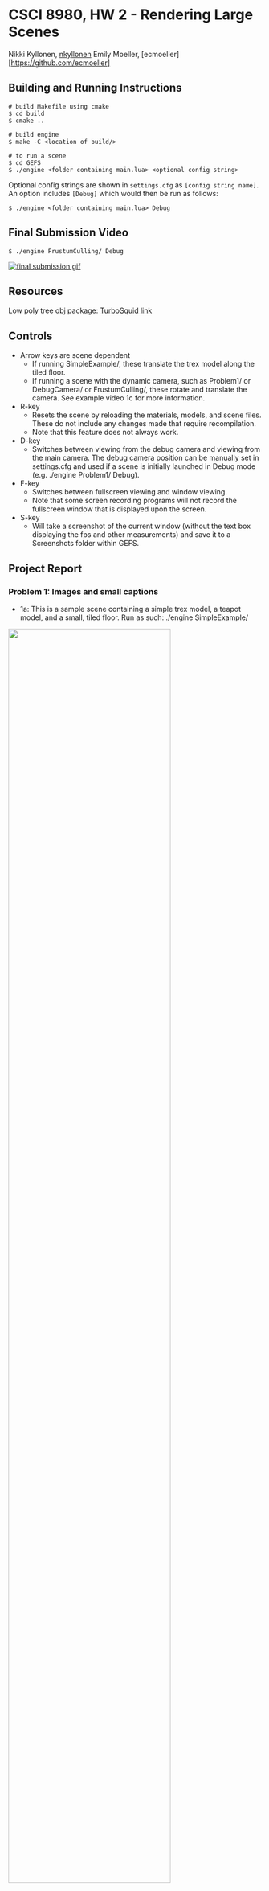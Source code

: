 # CSCI 8980, HW 2 - Rendering Large Scenes
Nikki Kyllonen, [nkyllonen](https://github.com/nkyllonen)
Emily Moeller, [ecmoeller][https://github.com/ecmoeller]

## Building and Running Instructions
```
# build Makefile using cmake
$ cd build
$ cmake ..

# build engine
$ make -C <location of build/>

# to run a scene
$ cd GEFS
$ ./engine <folder containing main.lua> <optional config string>
```

Optional config strings are shown in `settings.cfg` as `[config string name]`. An option includes `[Debug]` which would then be run as follows:
```
$ ./engine <folder containing main.lua> Debug
```

## Final Submission Video
```
$ ./engine FrustumCulling/ Debug
```
[![final submission gif](images/fruscul.gif)](https://drive.google.com/file/d/19XKEfIdugdSn76YNc4uFzIYXYOcTjahH/view?usp=sharing)

## Resources
Low poly tree obj package: [TurboSquid link](https://www.turbosquid.com/3d-models/blender-carrot-crystal-oak-tree-3d-model-1189852)

## Controls
- Arrow keys are scene dependent
    - If running SimpleExample/, these translate the trex model along the tiled floor.
    - If running a scene with the dynamic camera, such as Problem1/ or DebugCamera/ or FrustumCulling/, these rotate and translate the camera. See example video 1c for more information.
- R-key
    - Resets the scene by reloading the materials, models, and scene files. These do not include any changes made that require recompilation.
    - Note that this feature does not always work.
- D-key
    - Switches between viewing from the debug camera and viewing from the main camera. The debug camera position can be manually set in settings.cfg and used if a scene is initially launched in Debug mode (e.g. ./engine Problem1/ Debug).
- F-key
    - Switches between fullscreen viewing and window viewing.
    - Note that some screen recording programs will not record the fullscreen window that is displayed upon the screen.
- S-key
    - Will take a screenshot of the current window (without the text box displaying the fps and other measurements) and save it to a Screenshots folder within GEFS.

## Project Report
### Problem 1: Images and small captions
- 1a: This is a sample scene containing a simple trex model, a teapot model, and a small, tiled floor. Run as such: ./engine SimpleExample/

<!-- ![Simple Scene](images/simple-scene.png) -->

<img src="https://github.com/nkyllonen/8980-large-scenes/blob/master/images/simple-scene.png" width="80%"/>

- 1b: This is a scene containing the same teapot model from above and an oak tree model which we downloaded from TurboSquid. See the resources section for a link to download the package.

<!-- ![Oak Tree](images/oak-tree-model.png) -->

<img src="images/oak-tree-model.png" width="80%"/>

- 1c: This video showcases our dynamic camera. By using the left/right arrow keys, you are able to rotate the camera to the left/right respectively. By using the up/down arrow keys, you are able to move the camera forward/backward respectively.

[![Dynamic camera gif](images/dyncam.gif)](https://drive.google.com/file/d/1ZdrrtIgAiWb35ReJ9b_xjar0VDjuLQ5L/view?usp=sharing)

- 1d: This is our `Problem1` scene which contains 100 small oak tree models. As shown in the text box in the upper left hand corner, which so many triangles to render, the FPS dropped from 30 to single digits.

<!-- ![Low FPS forest](images/forest_low-fps.png) -->

<img src="images/forest_low-fps.png" width="80%"/>

### Problem 2: Acceleration Techniques
_Describe what approaches you took to accelerating your slow scene from 1d. Include images documenting changes in visual quality with and without your acceleration code._

First, we did depth culling by only drawing objects that were within the near and far plane. Once that was working, we added frustum culling to only draw objects within our camera view. To implement frustum culling we first computed the eight planes by first calculating the eight vertices of the frustum in world coordinates, 4 for the near plane and 4 for the far plane. Next, we computed the normal vectors for each plane by doing the cross product of vectors on the plane, using the points computed from the previous step. All of this computation is done before the drawing loop that iterates through all the objects to draw, because the frustum will use the same values for each object. To see if the object is within the frustum, the dot product of the object’s location is computed with the normal vector of the plane. Finally, we are simply testing if the object to draw is located in the direction of the normal vector, for each of the eight planes that we calculated for the frustum. For depth culling, we did have time to incorporate the check to see if the radius of the object is still within the camera view, but we did not have time to finish the check when frustum culling was complete. 

_Additionally, try to answer the following questions:_
- Which of the things that you tried gave the biggest improvements?
    
    Frustum culling gave the biggest performance improvement.

- Which improved the least? Any hypotheses why?
    
    Depth culling gave the least performance improvement, because it did not eliminate drawing as many objects as frustum culling.

- What are the limitations or tradeoffs of the approaches you implemented? Are they always a win or are there some cases in which the performance can be worse or the rendering quality can degrade?
    
    Since we only had time for depth culling and frustum culling, we didn’t observe any limitations in our performance. One limitation of our current implementation is that we are not checking if the radius of the object is within the view of the camera, so a large part of the object is “popping” into frame after small movements of the camera. When considering the tradeoffs of rendering a complicated scene versus a simple scene, it may not be worth the additional computations to calculate the normal vectors of the frustum every single frame when there may be very few objects in the scene. Frustum culling becomes important only when the scene is complicated enough that the FPS is dramatically affected without it. 

### Debug Camera
- What is it? What is its use? How have we used it?

    A debug camera is a separate camera placed in your scene which is not used for any acceleration calculations such as depth culling and frustum culling, which we discussed above. This camera allows the programmer to view the effects of their accelerations from a different perspective. In this project, we used it to verify that our frustum culling was indeed not rendering objects placed outside of the frustum.
    
    A feature of the debug camera which we were unable to implement would be rendering the frustum itself. By rendering 3D lines outlining the main camera’s frustum, the programmer can more easily verify whether or not their techniques are working correctly.

- How did we implement this? How do you use it in this program?

    In our program, the debug camera is launched in debug mode. As mentioned in the controls section, debug mode is started by running ./engine <scene folder> Debug. Refer back to the controls section above to learn about using it while the program is running.

    The debug camera was implemented by adding another state to the system and an additional 4 camera globals, shown below. When the program is in debug state, the debug camera position is set to the position specified in the settings.cfg, and its direction and up vectors are set the same as the main camera’s values. The look-at-point, however is set differently. In order to always be able to see the effects of the acceleration techniques relative to the main camera, the debug camera’s look-at-point is always in the direction of the main camera. Therefore, when in a scene with a dynamic main camera, moving the main camera forward and backward will tilt the debug camera up and down.
    
    By default, the debug and main camera are the same and the debug values are used to construct the viewing matrix, shown below. When in debug mode, however, the debug camera’s values are set to their own values and those new ones are then used to create a different view matrix.